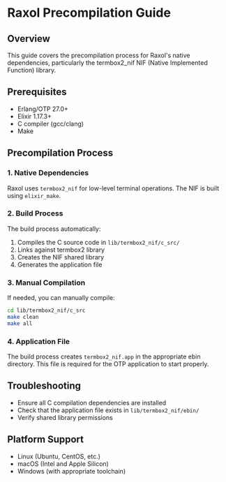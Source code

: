# Raxol Precompilation Guide

## Overview

This guide covers the precompilation process for Raxol's native dependencies, particularly the termbox2_nif NIF (Native Implemented Function) library.

## Prerequisites

- Erlang/OTP 27.0+
- Elixir 1.17.3+
- C compiler (gcc/clang)
- Make

## Precompilation Process

### 1. Native Dependencies

Raxol uses `termbox2_nif` for low-level terminal operations. The NIF is built using `elixir_make`.

### 2. Build Process

The build process automatically:
1. Compiles the C source code in `lib/termbox2_nif/c_src/`
2. Links against termbox2 library
3. Creates the NIF shared library
4. Generates the application file

### 3. Manual Compilation

If needed, you can manually compile:

```bash
cd lib/termbox2_nif/c_src
make clean
make all
```

### 4. Application File

The build process creates `termbox2_nif.app` in the appropriate ebin directory. This file is required for the OTP application to start properly.

## Troubleshooting

- Ensure all C compilation dependencies are installed
- Check that the application file exists in `lib/termbox2_nif/ebin/`
- Verify shared library permissions

## Platform Support

- Linux (Ubuntu, CentOS, etc.)
- macOS (Intel and Apple Silicon)
- Windows (with appropriate toolchain)